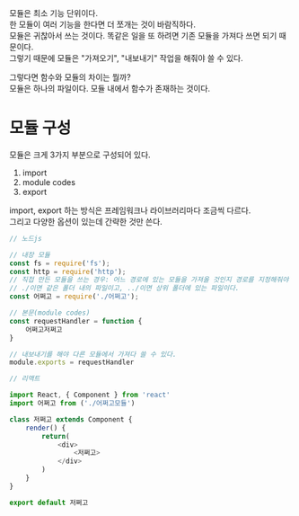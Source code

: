 모듈은 최소 기능 단위이다.  
한 모듈이 여러 기능을 한다면 더 쪼개는 것이 바람직하다.  
모듈은 귀찮아서 쓰는 것이다. 똑같은 일을 또 하려면 기존 모듈을 가져다 쓰면 되기 때문이다.  
그렇기 때문에 모듈은 "가져오기", "내보내기" 작업을 해줘야 쓸 수 있다.

그렇다면 함수와 모듈의 차이는 뭘까?  
모듈은 하나의 파일이다. 모듈 내에서 함수가 존재하는 것이다.

# 모듈 구성

모듈은 크게 3가지 부분으로 구성되어 있다.

1. import
2. module codes
3. export

import, export 하는 방식은 프레임워크나 라이브러리마다 조금씩 다르다.  
그리고 다양한 옵션이 있는데 간략한 것만 쓴다.

```js
// 노드js

// 내장 모듈
const fs = require('fs');
const http = require('http');
// 직접 만든 모듈을 쓰는 경우: 어느 경로에 있는 모듈을 가져올 것인지 경로를 지정해줘야 한다.
// ./이면 같은 폴더 내의 파일이고, ../이면 상위 폴더에 있는 파일이다.
const 어쩌고 = require('./어쩌고');

// 본문(module codes)
const requestHandler = function {
    어쩌고저쩌고
}

// 내보내기를 해야 다른 모듈에서 가져다 쓸 수 있다.
module.exports = requestHandler
```

```js
// 리액트

import React, { Component } from 'react'
import 어쩌고 from ('./어쩌고모듈')

class 저쩌고 extends Component {
    render() {
        return(
            <div>
                <저쩌고>
            </div>
        )
    }
}

export default 저쩌고
```
